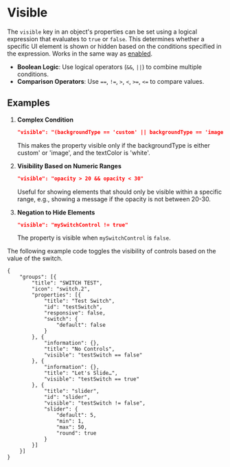 # Visible

The `visible` key in an object's properties can be set using a logical expression that evaluates to `true` or `false`. This determines whether a specific UI element is shown or hidden based on the conditions specified in the expression. Works in the same way as [enabled](enabled.md).

* **Boolean Logic**: Use logical operators (`&&`, `||`) to combine multiple conditions.
* **Comparison Operators**: Use `==`, `!=`, `>`, `<`, `>=`, `<=` to compare values.

## Examples

1.  **Complex Condition**

    ```json
    "visible": "(backgroundType == 'custom' || backgroundType == 'image') && textColor == 'white'"
    ```

    This makes the property visible only if the backgroundType is either custom' or 'image', and the textColor is 'white'.
2.  **Visibility Based on Numeric Ranges**

    ```json
    "visible": "opacity > 20 && opacity < 30"
    ```

    Useful for showing elements that should only be visible within a specific range, e.g., showing a message if the opacity is not between 20-30.
3.  **Negation to Hide Elements**

    ```json
    "visible": "mySwitchControl != true"
    ```

    The property is visible when `mySwitchControl` is `false`.

The following example code toggles the visibility of controls based on the value of the switch.

```
{
    "groups": [{
        "title": "SWITCH TEST",
        "icon": "switch.2",
        "properties": [{
            "title": "Test Switch",
            "id": "testSwitch",
            "responsive": false,
            "switch": {
                "default": false
            }
        }, {
            "information": {},
            "title": "No Controls",
            "visible": "testSwitch == false"
        }, {
            "information": {},
            "title": "Let's Slide…",
            "visible": "testSwitch == true"
        }, {
            "title": "slider",
            "id": "slider",
            "visible": "testSwitch != false",
            "slider": {
                "default": 5,
                "min": 1,
                "max": 50,
                "round": true
            }
        }]
    }]
}
```
